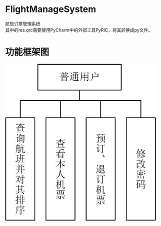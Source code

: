 # FlightManageSystem
航班订票管理系统  
其中的res.qrc需要使用PyCharm中的外部工具PyRIC，将其转换成py文件。  
# 功能框架图
![image](https://github.com/LiuZ1Han/FlightManageSystem/blob/main/Png/Figure1.jpg)
